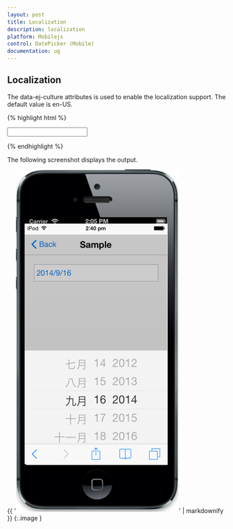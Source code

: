 ```yaml
---
layout: post
title: Localization
description: localization
platform: Mobilejs
control: DatePicker (Mobile)
documentation: ug
---
```


## Localization

The data-ej-culture attributes is used to enable the localization support. The default value is en-US.

{% highlight html %}



<input id="datepicker" data-role="ejmdatepicker" data-ej-culture="zh-CN"/>





{% endhighlight %}

The following screenshot displays the output.

{{ '![](Localization_images/Localization_img1.png)' | markdownify }}
{:.image }


